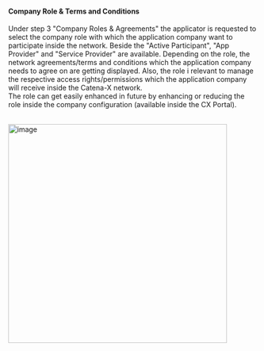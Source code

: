 #### Company Role & Terms and Conditions

Under step 3 "Company Roles & Agreements" the applicator is requested to select the company role with which the application company want to participate inside the network. Beside the "Active Participant", "App Provider" and "Service Provider" are available. Depending on the role, the network agreements/terms and conditions which the application company needs to agree on are getting displayed. Also, the role i relevant to manage the respective access rights/permissions which the application company will receive inside the Catena-X network.  
The role can get easily enhanced in future by enhancing or reducing the role inside the company configuration (available inside the CX Portal).  
<br>

<img width="441" alt="image" src="https://user-images.githubusercontent.com/94133633/217652940-68009c24-5bd9-4fcb-8df8-c7fda1ea032a.png">

<br>
<br>
